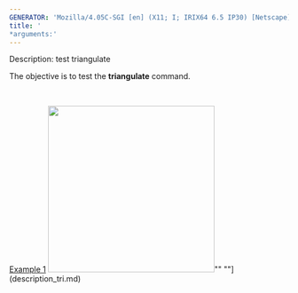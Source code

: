```yaml
---
GENERATOR: 'Mozilla/4.05C-SGI [en] (X11; I; IRIX64 6.5 IP30) [Netscape]'
title: '
*arguments:'
---
```


 Description: test triangulate

   The objective is to test the **triangulate** command.

    

   [Example 1](description_tri.md)
   <img height="300" width="300" src="https://lanl.github.io/LaGriT/assets/images/triang2_tn.gif">""
   ""](description_tri.md)
